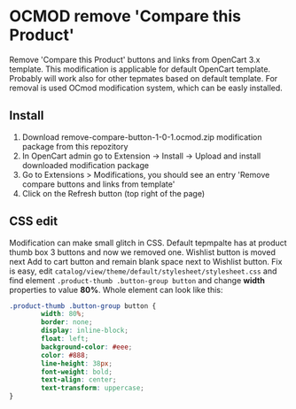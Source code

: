 # OCMOD remove 'Compare this Product'

Remove 'Compare this Product' buttons and links from OpenCart 3.x template. This modification is applicable for default OpenCart template. Probably will work also for other tepmates based on default template. For removal is used OCmod modification system, which can be easly installed.

## Install

1. Download remove-compare-button-1-0-1.ocmod.zip modification package from this repozitory
2. In OpenCart admin go to Extension -> Install -> Upload and install downloaded modification package
3. Go to Extensions > Modifications, you should see an entry 'Remove compare buttons and links from template'
4. Click on the Refresh button (top right of the page)

## CSS edit

Modification can make small glitch in CSS. Default tepmpalte has at product thumb box 3 buttons and now we removed one. Wishlist button is moved next Add to cart button and remain blank space next to Wishlist button. Fix is easy, edit `catalog/view/theme/default/stylesheet/stylesheet.css` and find element `.product-thumb .button-group button` and change **width** properties to value **80%**. Whole element can look like this:

~~~css
.product-thumb .button-group button {
        width: 80%;
        border: none;
        display: inline-block;
        float: left;
        background-color: #eee;
        color: #888;
        line-height: 38px;
        font-weight: bold;
        text-align: center;
        text-transform: uppercase;
}
~~~
